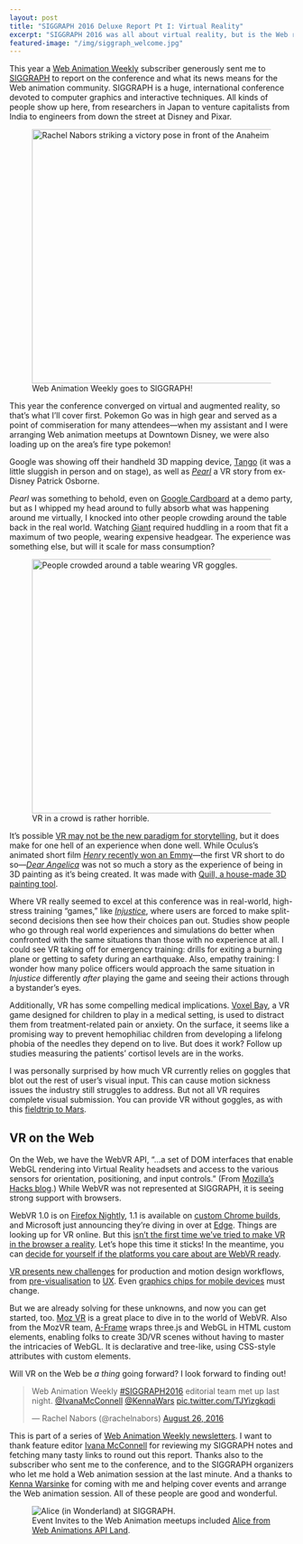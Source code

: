 ```yaml
---
layout: post
title: "SIGGRAPH 2016 Deluxe Report Pt I: Virtual Reality"
excerpt: "SIGGRAPH 2016 was all about virtual reality, but is the Web ready for VR? Maybe with WebVR..."
featured-image: "/img/siggraph_welcome.jpg"
---
```


This year a [Web Animation Weekly](http://webanimationweekly.com/) subscriber generously sent me to [SIGGRAPH](http://s2016.siggraph.org/) to report on the conference and what its news means for the Web animation community. SIGGRAPH is a huge, international conference devoted to computer graphics and interactive techniques. All kinds of people show up here, from researchers in Japan to venture capitalists from India to engineers from down the street at Disney and Pixar.

<figure>
    <img src="/img/siggraph_welcome.jpg" srcset="/img/siggraph_welcome-2x.jpg 2x" height="450" width="600" alt="Rachel Nabors striking a victory pose in front of the Anaheim Convention Center.">
    <figcaption>
        Web Animation Weekly goes to SIGGRAPH!
    </figcaption>
</figure>

This year the conference converged on virtual and augmented reality, so that’s what I’ll cover first. Pokemon Go was in high gear and served as a point of commiseration for many attendees&mdash;when my assistant and I were arranging Web animation meetups at Downtown Disney, we were also loading up on the area’s fire type pokemon!

Google was showing off their handheld 3D mapping device, [Tango](https://www.youtube.com/watch?v=Tu5VpWJIbxo&amp;list=TLR3aE7uzJKj4yODA4MjAxNg) (it was a little sluggish in person and on stage), as well as _[Pearl](https://www.inverse.com/article/14427-google-s-vr-film-pearl-combines-disney-charm-and-cutting-edge-tech)_ a VR story from ex-Disney Patrick Osborne.

_Pearl_ was something to behold, even on [Google Cardboard](https://vr.google.com/cardboard/) at a demo party, but as I whipped my head around to fully absorb what was happening around me virtually, I knocked into other people crowding around the table back in the real world. Watching [Giant](http://giantofficial.com/) required huddling in a room that fit a maximum of two people, wearing expensive headgear. The experience was something else, but will it scale for mass consumption?

<figure>
    <img src="/img/siggraph_crowd.jpg" srcset="/img/siggraph_crowd-2x.jpg 2x" height="450" width="600" alt="People crowded around a table wearing VR goggles.">
    <figcaption>
        VR in a crowd is rather horrible.
    </figcaption>
</figure>

It’s possible [VR may not be the new paradigm for storytelling](https://www.techinasia.com/virtual-reality-storytelling), but it does make for one hell of an experience when done well. While Oculus’s animated short film [_Henry_ recently won an Emmy](https://www.wired.com/2016/09/oculus-henry-emmy/)&mdash;the first VR short to do so&mdash;_[Dear Angelica](https://www.youtube.com/watch?v=JbzbX9F6Lhs)_ was not so much a story as the experience of being in 3D painting as it’s being created. It was made with [Quill, a house-made 3D painting tool](http://www.wired.co.uk/article/oculus-quill-drawing-tool-virtual-reality).

Where VR really seemed to excel at this conference was in real-world, high-stress training “games,” like _[Injustice](https://vimeo.com/152674197)_, where users are forced to make split-second decisions then see how their choices pan out. Studies show people who go through real world experiences and simulations do better when confronted with the same situations than those with no experience at all. I could see VR taking off for emergency training: drills for exiting a burning plane or getting to safety during an earthquake. Also, empathy training: I wonder how many police officers would approach the same situation in _Injustice_ differently _after_ playing the game and seeing their actions through a bystander’s eyes.

Additionally, VR has some compelling medical implications. [Voxel Bay](https://accad.osu.edu/assets/files/Voxel%20BayAbstract_0504.pdf), a VR game designed for children to play in a medical setting, is used to distract them from treatment-related pain or anxiety. On the surface, it seems like a promising way to prevent hemophiliac children from developing a lifelong phobia of the needles they depend on to live. But does it work? Follow up studies measuring the patients’ cortisol levels are in the works.

I was personally surprised by how much VR currently relies on goggles that blot out the rest of user’s visual input. This can cause motion sickness issues the industry still struggles to address. But not all VR requires complete visual submission. You can provide VR without goggles, as with this [fieldtrip to Mars](http://motionographer.com/2016/07/12/vr-without-goggles-field-trip-to-mars-sends-a-souped-up-school-bus-to-space/).

## VR on the Web

On the Web, we have the WebVR API, “&hellip;a set of DOM interfaces that enable WebGL rendering into Virtual Reality headsets and access to the various sensors for orientation, positioning, and input controls.” (From [Mozilla’s Hacks blog](https://hacks.mozilla.org/2016/03/introducing-the-webvr-1-0-api-proposal/).) While WebVR was not represented at SIGGRAPH, it is seeing strong support with browsers.

WebVR 1.0 is on [Firefox Nightly](https://blog.mozvr.com/webvr-1-0-available-in-firefox-nightly/), 1.1 is available on [custom Chrome builds](https://webvr.info/get-chrome/), and Microsoft just announcing they’re diving in over at [Edge](https://blogs.windows.com/msedgedev/2016/09/09/webvr-in-development-edge/). Things are looking up for VR online. But this [isn’t the first time we’ve tried to make VR in the browser a reality](https://tonyparisi.wordpress.com/2016/08/13/third-times-the-charm/). Let’s hope this time it sticks! In the meantime, you can [decide for yourself if the platforms you care about are WebVR ready](https://iswebvrready.org/).

[VR presents new challenges](http://motionographer.com/2016/08/01/4-things-we-wished-wed-known-before-creating-a-vr-experience-in-unreal/) for production and motion design workflows, from [pre-visualisation](https://vimeo.com/141330081) to [UX](http://www.uxofvr.com/). Even [graphics chips for mobile devices](http://malideveloper.arm.com/downloads/Presentations/GDC%202016/Theatre/Inside_VR_on_Mobile.pdf) must change.

But we are already solving for these unknowns, and now you can get started, too. [Moz VR](https://mozvr.com) is a great place to dive in to the world of WebVR. Also from the MozVR team, [A-Frame](https://aframe.io/) wraps three.js and WebGL in HTML custom elements, enabling folks to create 3D/VR scenes without having to master the intricacies of WebGL. It is declarative and tree-like, using CSS-style attributes with custom elements.

Will VR on the Web be _a thing_ going forward? I look forward to finding out!

<blockquote class="twitter-tweet" data-lang="en"><p lang="en" dir="ltr">Web Animation Weekly <a href="https://twitter.com/hashtag/SIGGRAPH2016?src=hash">#SIGGRAPH2016</a> editorial team met up last night. <a href="https://twitter.com/IvanaMcConnell">@IvanaMcConnell</a> <a href="https://twitter.com/KennaWars">@KennaWars</a> <a href="https://t.co/TJYizgkqdi">pic.twitter.com/TJYizgkqdi</a></p>&mdash; Rachel Nabors (@rachelnabors) <a href="https://twitter.com/rachelnabors/status/769268906422702080">August 26, 2016</a></blockquote>
<script async src="//platform.twitter.com/widgets.js" charset="utf-8"></script>

<aside class="note">This is part of a series of <a href="http://webanimationweekly.com/">Web Animation Weekly newsletters</a>. I want to thank feature editor <a href="https://twitter.com/IvanaMcConnell">Ivana McConnell</a> for reviewing my SIGGRAPH notes and fetching many tasty links to round out this report. Thanks also to the subscriber who sent me to the conference, and to the SIGGRAPH organizers who let me hold a Web animation session at the last minute. And a thanks to <a href="https://twitter.com/kennawars">Kenna Warsinke</a> for coming with me and helping cover events and arrange the Web animation session. All of these people are good and wonderful.</aside>

<figure>
    <img src="/img/siggraph_alice.jpg" alt="Alice (in Wonderland) at SIGGRAPH.">
    <figcaption>
        Event Invites to the Web Animation meetups included <a href="https://developer.mozilla.org/en-US/docs/Web/API/Web_Animations_API/Using_the_Web_Animations_API">Alice from Web Animations API Land</a>.
    </figcaption>
</figure>